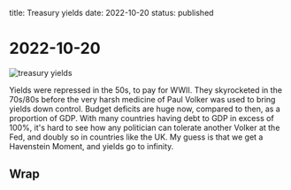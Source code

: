 title: Treasury yields
date: 2022-10-20
status: published

# 2022-10-20

![treasury yields]({attach}treasury_yields.png)

Yields were repressed in the 50s, to pay for WWII. 
They skyrocketed in the 70s/80s before the very harsh medicine of Paul Volker was used to bring yields down control.
Budget deficits are huge now, compared to then, as a proportion of GDP. 
With many countries having debt to GDP in excess of 100%, it's hard to see how any politician can tolerate another Volker at the Fed, and doubly so in countries like the UK. 
My guess is that we get a Havenstein Moment, and yields go to infinity.

## Wrap
